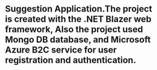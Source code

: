 #  Suggestion Application.The project is created with the .NET Blazer web framework, Also the project used Mongo DB database, and Microsoft Azure B2C service for user registration and authentication.
